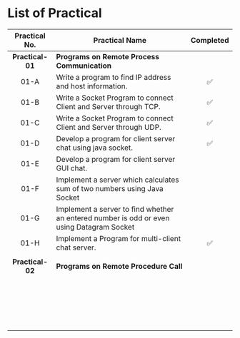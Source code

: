 # List of Practical

| Practical No. | Practical Name | Completed |
|:--------------:|--------------|:----------:|
| **Practical-01** | **Programs on Remote Process Communication** ||
| 01-A | Write a program to find IP address and host information. | ✅ |
| 01-B | Write a Socket Program to connect Client and Server through TCP. | ✅ |
| 01-C | Write a Socket Program to connect Client and Server through UDP. | ✅ |
| 01-D | Develop a program for client server chat using java socket. | ✅ |
| 01-E | Develop a program for client server GUI chat. |  |
| 01-F | Implement a server which calculates sum of two numbers using Java Socket |  |
| 01-G | Implement a server to find whether an entered number is odd or even using Datagram Socket |  |
| 01-H | Implement a Program for multi-client chat server. | ✅ |
|  |  |  |
| **Practical-02** | **Programs on Remote Procedure Call** |  |
|  |  |  |
|  |  |  |
|  |  |  |
|  |  |  |
|  |  |  |
|  |  |  |
|  |  |  |
|  |  |  |
|  |  |  |
|  |  |  |
|  |  |  |
|  |  |  |
|  |  |  |
|  |  |  |
|  |  |  |
|  |  |  |
|  |  |  |
|  |  |  |
|  |  |  |
|  |  |  |